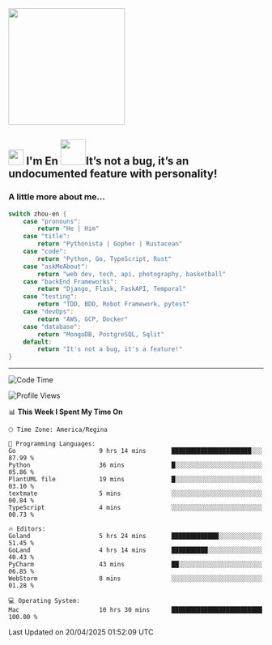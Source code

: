 <img align='center' src="https://media.giphy.com/media/GP1TJJSV4Ys1r64q2A/giphy.gif" width="230">

<h2><img src="https://emojis.slackmojis.com/emojis/images/1531849430/4246/blob-sunglasses.gif?1531849430" width="30"/> I'm En <img src="https://media.giphy.com/media/12oufCB0MyZ1Go/giphy.gif" width="50">It’s not a bug, it’s an undocumented feature with personality!</h2>


<!-- <img align='right' src="https://media.giphy.com/media/M9gbBd9nbDrOTu1Mqx/giphy.gif" width="230"> -->


### A little more about me... 
<!--
```javascript
const zhou-en = {
    pronouns: "He" | "Him",
    title: "Pythonista" | "Gopher" | "Rustacean",
    code: ["Python", "Go", "Rust", "TypeScript"],
    askMeAbout: ["web dev", "tech", "app dev", "photography"],
    technologies: {
        backEnd: {
            python: ["Django", "Flask", "FaskAPI"],
            go: []
        },
        scraping: ["selenium", "scrapy", "spider"],
        testing: ["Robot Framework"],
        devOps: ["AWS", "Docker", "GCP", "Nginx"],
        databases: ["mongo", "postgresql", "sqlite"],
        misc: ["Firebase", "Heroku"]
    },
    architecture: ["Event Driven Architecture", "Microservices"],
    currentFocus: ["Temporal", "Rust"],
    funFact: "It's not a bug, it's a feature!"
};
```
  -->

```go
switch zhou-en {
    case "pronouns":
        return "He | Him"
    case "title":
        return "Pythonista | Gopher | Rustacean"
    case "code":
        return "Python, Go, TypeScript, Rust"
    case "askMeAbout":
        return "web dev, tech, api, photography, basketball"
    case "backEnd Frameworks":
        return "Django, Flask, FaskAPI, Temporal"
    case "testing":
        return "TDD, BDD, Robot Framework, pytest"
    case "devOps":
        return "AWS, GCP, Docker"
    case "database":
        return "MongoDB, PostgreSQL, Sqlit"
    default:
        return "It's not a bug, it's a feature!"
}
```




---
<!--START_SECTION:waka-->
![Code Time](http://img.shields.io/badge/Code%20Time-2%2C237%20hrs%209%20mins-blue)

![Profile Views](http://img.shields.io/badge/Profile%20Views-0-blue)

📊 **This Week I Spent My Time On** 

```text
🕑︎ Time Zone: America/Regina

💬 Programming Languages: 
Go                       9 hrs 14 mins       ██████████████████████░░░   87.99 % 
Python                   36 mins             █░░░░░░░░░░░░░░░░░░░░░░░░   05.86 % 
PlantUML file            19 mins             █░░░░░░░░░░░░░░░░░░░░░░░░   03.10 % 
textmate                 5 mins              ░░░░░░░░░░░░░░░░░░░░░░░░░   00.84 % 
TypeScript               4 mins              ░░░░░░░░░░░░░░░░░░░░░░░░░   00.73 % 

🔥 Editors: 
Goland                   5 hrs 24 mins       █████████████░░░░░░░░░░░░   51.45 % 
GoLand                   4 hrs 14 mins       ██████████░░░░░░░░░░░░░░░   40.43 % 
PyCharm                  43 mins             ██░░░░░░░░░░░░░░░░░░░░░░░   06.85 % 
WebStorm                 8 mins              ░░░░░░░░░░░░░░░░░░░░░░░░░   01.28 % 

💻 Operating System: 
Mac                      10 hrs 30 mins      █████████████████████████   100.00 % 
```


 Last Updated on 20/04/2025 01:52:09 UTC
<!--END_SECTION:waka-->
